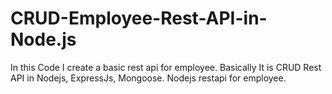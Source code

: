 # CRUD-Employee-Rest-API-in-Node.js
In this Code I create a basic rest api for employee. Basically It is CRUD Rest API in Nodejs, ExpressJs, Mongoose. Nodejs restapi for employee.
